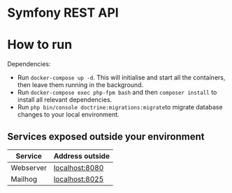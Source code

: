 Symfony REST API
==================================

# How to run #

Dependencies:

  * Run `docker-compose up -d`. This will initialise and start all the containers, then leave them running in the background.
  * Run `docker-compose exec php-fpm bash` and then `composer install` to install all relevant dependencies.
  * Run `php bin/console doctrine:migrations:migrate`to migrate database changes to your local environment.
  
## Services exposed outside your environment ##


Service|Address outside
------|---------
Webserver|[localhost:8080](http://localhost:8080)
Mailhog| [localhost:8025](http://localhost:8025) 
